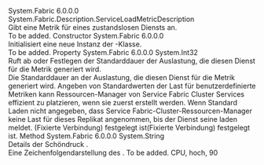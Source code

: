 <Type Name="StatelessServiceLoadMetricDescription" FullName="System.Fabric.Description.StatelessServiceLoadMetricDescription">
  <TypeSignature Language="C#" Value="public sealed class StatelessServiceLoadMetricDescription : System.Fabric.Description.ServiceLoadMetricDescription" />
  <TypeSignature Language="ILAsm" Value=".class public auto ansi sealed beforefieldinit StatelessServiceLoadMetricDescription extends System.Fabric.Description.ServiceLoadMetricDescription" />
  <TypeSignature Language="DocId" Value="T:System.Fabric.Description.StatelessServiceLoadMetricDescription" />
  <TypeSignature Language="VB.NET" Value="Public NotInheritable Class StatelessServiceLoadMetricDescription&#xA;Inherits ServiceLoadMetricDescription" />
  <TypeSignature Language="F#" Value="type StatelessServiceLoadMetricDescription = class&#xA;    inherit ServiceLoadMetricDescription" />
  <AssemblyInfo>
    <AssemblyName>System.Fabric</AssemblyName>
    <AssemblyVersion>6.0.0.0</AssemblyVersion>
  </AssemblyInfo>
  <Base>
    <BaseTypeName>System.Fabric.Description.ServiceLoadMetricDescription</BaseTypeName>
  </Base>
  <Interfaces />
  <Docs>
    <summary>
      <para>Gibt eine Metrik für eines zustandslosen Diensts an.</para>
    </summary>
    <remarks>To be added.</remarks>
  </Docs>
  <Members>
    <Member MemberName=".ctor">
      <MemberSignature Language="C#" Value="public StatelessServiceLoadMetricDescription ();" />
      <MemberSignature Language="ILAsm" Value=".method public hidebysig specialname rtspecialname instance void .ctor() cil managed" />
      <MemberSignature Language="DocId" Value="M:System.Fabric.Description.StatelessServiceLoadMetricDescription.#ctor" />
      <MemberSignature Language="VB.NET" Value="Public Sub New ()" />
      <MemberType>Constructor</MemberType>
      <AssemblyInfo>
        <AssemblyName>System.Fabric</AssemblyName>
        <AssemblyVersion>6.0.0.0</AssemblyVersion>
      </AssemblyInfo>
      <Parameters />
      <Docs>
        <summary>
          <para>Initialisiert eine neue Instanz der <see cref="T:System.Fabric.Description.StatelessServiceLoadMetricDescription" />-Klasse.</para>
        </summary>
        <remarks>To be added.</remarks>
      </Docs>
    </Member>
    <Member MemberName="DefaultLoad">
      <MemberSignature Language="C#" Value="public int DefaultLoad { get; set; }" />
      <MemberSignature Language="ILAsm" Value=".property instance int32 DefaultLoad" />
      <MemberSignature Language="DocId" Value="P:System.Fabric.Description.StatelessServiceLoadMetricDescription.DefaultLoad" />
      <MemberSignature Language="VB.NET" Value="Public Property DefaultLoad As Integer" />
      <MemberSignature Language="F#" Value="member this.DefaultLoad : int with get, set" Usage="System.Fabric.Description.StatelessServiceLoadMetricDescription.DefaultLoad" />
      <MemberType>Property</MemberType>
      <AssemblyInfo>
        <AssemblyName>System.Fabric</AssemblyName>
        <AssemblyVersion>6.0.0.0</AssemblyVersion>
      </AssemblyInfo>
      <ReturnValue>
        <ReturnType>System.Int32</ReturnType>
      </ReturnValue>
      <Docs>
        <summary>
          <para>Ruft ab oder Festlegen der Standarddauer der Auslastung, die diesen Dienst für die Metrik generiert wird.</para>
        </summary>
        <value>
          <para>Die Standarddauer an der Auslastung, die diesen Dienst für die Metrik generiert wird.</para>
        </value>
        <remarks>
          <para>Angeben von Standardwerten der Last für benutzerdefinierte Metriken kann Ressourcen-Manager von Service Fabric Cluster Services effizient zu platzieren, wenn sie zuerst erstellt werden.
            Wenn Standard Laden nicht angegeben, dass Service Fabric-Cluster-Ressourcen-Manager keine Last für dieses Replikat angenommen, bis der Dienst seine laden meldet.
            <see cref="M:System.Fabric.IServicePartition.ReportLoad(System.Collections.Generic.IEnumerable{System.Fabric.LoadMetric})" />(Fixierte Verbindung) festgelegt ist(Fixierte Verbindung) festgelegt ist.
            </para>
        </remarks>
      </Docs>
    </Member>
    <Member MemberName="ToString">
      <MemberSignature Language="C#" Value="public override string ToString ();" />
      <MemberSignature Language="ILAsm" Value=".method public hidebysig virtual instance string ToString() cil managed" />
      <MemberSignature Language="DocId" Value="M:System.Fabric.Description.StatelessServiceLoadMetricDescription.ToString" />
      <MemberSignature Language="VB.NET" Value="Public Overrides Function ToString () As String" />
      <MemberSignature Language="F#" Value="override this.ToString : unit -&gt; string" Usage="statelessServiceLoadMetricDescription.ToString " />
      <MemberType>Method</MemberType>
      <AssemblyInfo>
        <AssemblyName>System.Fabric</AssemblyName>
        <AssemblyVersion>6.0.0.0</AssemblyVersion>
      </AssemblyInfo>
      <ReturnValue>
        <ReturnType>System.String</ReturnType>
      </ReturnValue>
      <Parameters />
      <Docs>
        <summary>
            Details der Schöndruck <see cref="T:System.Fabric.Description.StatelessServiceLoadMetricDescription" />.
            </summary>
        <returns>Eine Zeichenfolgendarstellung des <see cref="T:System.Fabric.Description.StatelessServiceLoadMetricDescription" />.</returns>
        <remarks>To be added.</remarks>
        <example>
            CPU, hoch, 90
            </example>
      </Docs>
    </Member>
  </Members>
</Type>